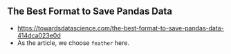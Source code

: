 ## The Best Format to Save Pandas Data
- https://towardsdatascience.com/the-best-format-to-save-pandas-data-414dca023e0d
- As the article, we choose `feather` here.